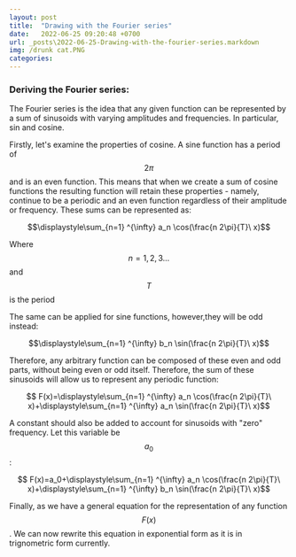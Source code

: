 ```yaml
---
layout: post
title:  "Drawing with the Fourier series"
date:   2022-06-25 09:20:48 +0700
url: _posts\2022-06-25-Drawing-with-the-fourier-series.markdown
img: /drunk cat.PNG
categories:
---
```

### Deriving the Fourier series: 
The Fourier series is the idea that any given function can be represented by a sum of sinusoids with varying amplitudes and frequencies. In particular,  sin and cosine. 

Firstly, let's examine the properties of cosine. A sine function has a period of $$ 2\pi $$ and is an even function. This means that when we create a sum of cosine functions the resulting function will retain these properties - namely, continue to be a periodic and an even function regardless of their amplitude or frequency. These sums can be represented as: 

 $$\displaystyle\sum_{n=1} ^{\infty} a_n \cos(\frac{n 2\pi}{T}\ x)$$

 Where $$n={1,2,3...}$$ and $$T$$ is the period
 

The same can be applied for sine functions, however,they will be odd instead: 

 $$\displaystyle\sum_{n=1} ^{\infty} b_n \sin(\frac{n 2\pi}{T}\ x)$$

 Therefore, any arbitrary function can be composed of these even and odd parts, without being even or odd itself. Therefore, the sum of these sinusoids will allow us to represent any periodic function: 

 $$ F(x)=\displaystyle\sum_{n=1} ^{\infty} a_n \cos(\frac{n 2\pi}{T}\ x)+\displaystyle\sum_{n=1} ^{\infty} a_n \sin(\frac{n 2\pi}{T}\ x)$$

 A constant should also be added to account for sinusoids with "zero" frequency. Let this variable be $$a_0$$: 

  $$ F(x)=a_0+\displaystyle\sum_{n=1} ^{\infty} a_n \cos(\frac{n 2\pi}{T}\ x)+\displaystyle\sum_{n=1} ^{\infty} b_n \sin(\frac{n 2\pi}{T}\ x)$$

 Finally, as we have a general equation for the representation of any function $$F(x)$$. We can now rewrite this equation in exponential form as it is in trignometric form currently. 



<!-- ### Finding the Coefficients: 

 First Lets begin by finding a way to come up with a general equation for $$a_0$$. We can see that the variable, $$a_0$$ is the vertical shift of the function. We also have to note that the average value of each individual sinusoid for complete periods is equal to the midline(the vertical shift). 

This is important because, we can make us of the fact that averages of sums are equal to the sums of averages. This means that since the average of $$sin(nx)$$ is equal to the vertical shift or since $$sin(nx)$$ does not have any vertical shift the average is 0, the average of  $$\displaystyle\sum_{n=1} ^{\infty} b_n \sin(nx)$$ is also 0. The same logic can be applied to cosine. 

Hence, $$a_0$$ can be calculated as the average of the periodic function we want to model with the Fourier series, $$F(x)$$, as it is the vertical shift. Therefore we can calculate $$a_0$$ using finding the mean of $$F(x)$$.   -->


